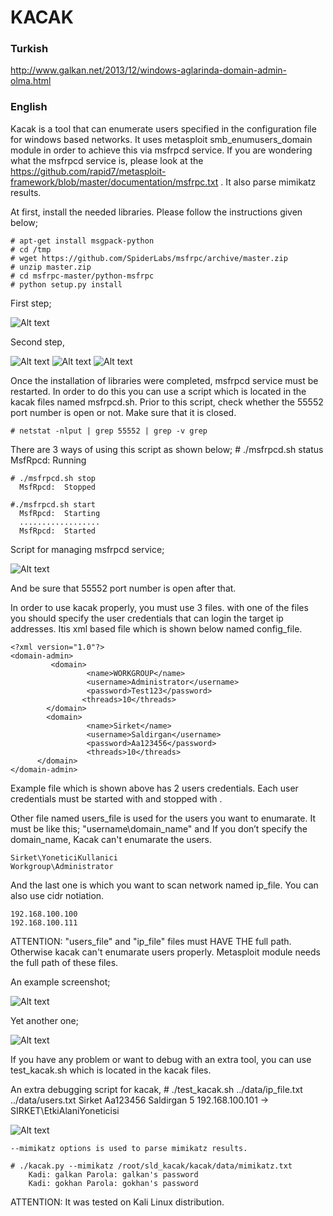 KACAK
=====

### Turkish

http://www.galkan.net/2013/12/windows-aglarinda-domain-admin-olma.html


### English

Kacak is a tool that can enumerate users specified in the configuration file for windows based networks. It uses metasploit smb_enumusers_domain module in order to achieve this via msfrpcd service. If you are wondering what the msfrpcd service is, please look at  the https://github.com/rapid7/metasploit-framework/blob/master/documentation/msfrpc.txt . It also parse mimikatz results. 
 
At first, install the needed libraries. Please follow the instructions given below;
 
    # apt-get install msgpack-python
    # cd /tmp
    # wget https://github.com/SpiderLabs/msfrpc/archive/master.zip
    # unzip master.zip
    # cd msfrpc-master/python-msfrpc
    # python setup.py install

First step;


![Alt text](https://raw.github.com/galkan/kacak/master/images/image1.png "Install needed libraries")

Second step,

![Alt text](https://raw.github.com/galkan/kacak/master/images/image2.png "Install needed libraries")
![Alt text](https://raw.github.com/galkan/kacak/master/images/image3.png "Install needed libraries")
![Alt text](https://raw.github.com/galkan/kacak/master/images/image4.png "Install needed libraries")

Once the installation of libraries were completed, msfrpcd service must be restarted. In order to do this you can use a script which is located in the kacak files named msfrpcd.sh.  Prior  to this script, check whether the 55552 port number is open or not. Make sure that it is closed.

    # netstat -nlput | grep 55552 | grep -v grep     

There are 3 ways of using this script as shown below;
    # ./msfrpcd.sh status
      MsfRpcd: Running
 
    # ./msfrpcd.sh stop
      MsfRpcd:  Stopped
 
    #./msfrpcd.sh start
      MsfRpcd:  Starting
      ..................
      MsfRpcd:  Started

Script for managing msfrpcd service;


![Alt text](https://raw.github.com/galkan/kacak/master/images/image5.png "script for managing msfrpcd service")
  
And be sure that 55552 port number is open after that.

In order to use kacak properly, you must use 3 files. with one of the files you should specify the user credentials that can login the target ip addresses. Itis xml based file which is shown below named config_file.

    <?xml version="1.0"?>
    <domain-admin>
             <domain>
                     <name>WORKGROUP</name>
                     <username>Administrator</username>
                     <password>Test123</password>
                    <threads>10</threads>
            </domain>
            <domain>
                     <name>Sirket</name>
                     <username>Saldirgan</username>
                     <password>Aa123456</password>
                     <threads>10</threads>
          </domain>
    </domain-admin>
 
Example file which is shown above has 2 users credentials. Each user credentials must be started with <domain> and stopped with </domain>.
 
Other file named users_file  is used for the users you want to enumarate. It must be like this; "username\domain_name" and If you don’t specify the domain_name, Kacak can't enumarate the users.
 
    Sirket\YoneticiKullanici
    Workgroup\Administrator
 
And the last one is which you want to scan network named ip_file. You can also use cidr notiation.

    192.168.100.100
    192.168.100.111
 
ATTENTION: "users_file" and "ip_file" files must HAVE THE full path. Otherwise kacak can't enumarate users properly. Metasploit module needs the full path of these files.


An example screenshot;


![Alt text](https://raw.github.com/galkan/kacak/master/images/image6.png "An extra debugging script for kacak")

Yet another one;


![Alt text](https://raw.github.com/galkan/kacak/master/images/image7.png "An extra debugging script for kacak")


If you have any problem or want to debug with an extra tool, you can use test_kacak.sh which is located in the kacak files. 

An extra debugging script for kacak,
    # ./test_kacak.sh ../data/ip_file.txt  ../data/users.txt Sirket Aa123456 Saldirgan 5
      192.168.100.101 -> SIRKET\EtkiAlaniYoneticisi

![Alt text](https://raw.github.com/galkan/kacak/master/images/image8.png "An extra debugging script for kacak")

    --mimikatz options is used to parse mimikatz results. 

    # ./kacak.py --mimikatz /root/sld_kacak/kacak/data/mimikatz.txt 
        Kadi: galkan Parola: galkan's password
        Kadi: gokhan Parola: gokhan's password

ATTENTION: It was tested on Kali Linux distribution.
 
